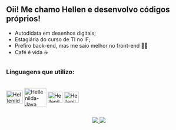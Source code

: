 ## Oii! Me chamo Hellen e desenvolvo códigos próprios!
- Autodidata em desenhos digitais;
- Estagiária do curso de TI no IF;
- Prefiro back-end, mas me saio melhor no front-end 🤷‍♀️
- Café é vida ☕️

##
### Linguagens que utilizo:
<br>
<div> 
  <img align="center" alt="Hellenilda-Py" height="35" width="45" src="https://cdn.jsdelivr.net/gh/devicons/devicon/icons/python/python-original.svg" />
  <img align="center" alt="Hellenilda-Java" height="50" width="60" src="https://cdn.jsdelivr.net/gh/devicons/devicon/icons/java/java-original.svg" />
  <img align="center" alt="Hellenilda-Js" height="30" width="40" src="https://cdn.jsdelivr.net/gh/devicons/devicon/icons/javascript/javascript-original.svg" />
  <img align="center" alt="Hellenilda-MySQL" height="30" width="40" src="file:///C:/Users/Rob%C3%B3tica-LaISER/Downloads/mysql.svg" />
<!--   <img align="center" alt="Hellenilda-Sql" height="35" width="45" src="https://cdn.jsdelivr.net/gh/devicons/devicon/icons/microsoftsqlserver/microsoftsqlserver-plain.svg" /> -->
</div>

##

<div align="center">
  <a href="https://github.com/Hellenilda">
    <img src="https://github-readme-stats-sigma-five.vercel.app/api?username=hellenilda&show_icons=true&theme=dracula&include_all_commits=true&count_private=true"/>
    <img src="https://github-readme-stats-sigma-five.vercel.app/api/top-langs/?username=hellenilda&theme=dracula&line_height=40&hide=css"/>
  </a>
</div>

##
